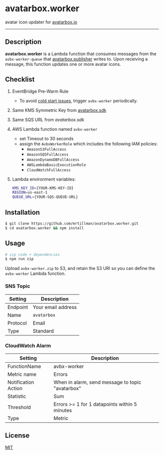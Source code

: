 # avatarbox.worker

avatar icon updater for [avatarbox.io](https://avatarbox.io)

---

## Description

**avatarbox.worker** is a Lambda function that consumes messages from the `avbx-worker-queue` that [avatarbox.publisher](https://github.com/mrtillman/avatarbox.publisher) writes to. Upon receiving a message, this function updates one or more avatar icons.

## Checklist

1. EventBridge Pre-Warm Rule
    - To avoid [cold start issues](https://github.com/mrtillman/avatarbox.worker/wiki/Resolving-Cold-Start-Issues), trigger `avbx-worker` periodically.
3. Same KMS Symmetric Key from [avatarbox.sdk](https://github.com/mrtillman/avatarbox.sdk)
4. Same SQS URL from *avatarbox.sdk*
5. AWS Lambda function named `avbx-worker`
    - set Timeout to 30 seconds
    - assign the `AvbxWorkerRole` which includes the following IAM policies:
      - `AmazonS3FullAccess`
      - `AmazonSQSFullAccess`
      - `AmazonDynamoDBFullAccess`
      - `AWSLambdaBasicExecutionRole`
      - `CloudWatchFullAccess`

5. Lambda environment variables:

    ```sh
    KMS_KEY_ID={YOUR-KMS-KEY-ID}
    REGION=us-east-1
    QUEUE_URL={YOUR-SQS-QUEUE-URL}
    ```

## Installation

```sh
$ git clone https://github.com/mrtillman/avatarbox.worker.git
$ cd avatarbox.worker && npm install
```

## Usage

```sh
# zip code + dependencies
$ npm run zip
```

Upload `avbx-worker.zip` to S3, and retain the S3 URI so you can define the `avbx-worker` Lambda function.

### SNS Topic

|Setting|Description|
|---|---|
|Endpoint|Your email address|
|Name| `avatarbox`|
|Protocol|Email|
|Type| Standard|

### CloudWatch Alarm

|Setting|Description|
|---|---|
|FunctionName|avbx-worker|
|Metric name|Errors|
|Notification Action|When in alarm, send message to topic "avatarbox"|
|Statistic|Sum|
|Threshold|Errors >= 1 for 1 datapoints within 5 minutes|
|Type|Metric|

## License

[MIT](https://github.com/mrtillman/avatarbox.worker/blob/main/LICENSE)
